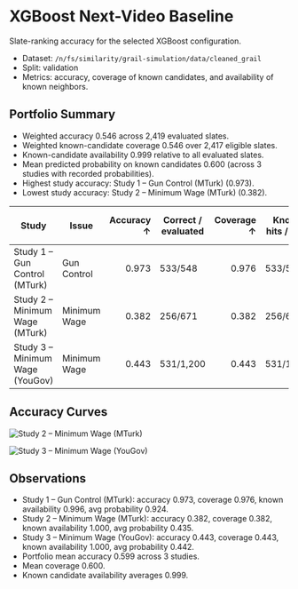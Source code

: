 # XGBoost Next-Video Baseline

Slate-ranking accuracy for the selected XGBoost configuration.

- Dataset: `/n/fs/similarity/grail-simulation/data/cleaned_grail`
- Split: validation
- Metrics: accuracy, coverage of known candidates, and availability of known neighbors.

## Portfolio Summary

- Weighted accuracy 0.546 across 2,419 evaluated slates.
- Weighted known-candidate coverage 0.546 over 2,417 eligible slates.
- Known-candidate availability 0.999 relative to all evaluated slates.
- Mean predicted probability on known candidates 0.600 (across 3 studies with recorded probabilities).
- Highest study accuracy: Study 1 – Gun Control (MTurk) (0.973).
- Lowest study accuracy: Study 2 – Minimum Wage (MTurk) (0.382).

| Study | Issue | Accuracy ↑ | Correct / evaluated | Coverage ↑ | Known hits / total | Known availability ↑ | Avg prob ↑ |
| --- | --- | ---: | --- | ---: | --- | ---: | ---: |
| Study 1 – Gun Control (MTurk) | Gun Control | 0.973 | 533/548 | 0.976 | 533/546 | 0.996 | 0.924 |
| Study 2 – Minimum Wage (MTurk) | Minimum Wage | 0.382 | 256/671 | 0.382 | 256/671 | 1.000 | 0.435 |
| Study 3 – Minimum Wage (YouGov) | Minimum Wage | 0.443 | 531/1,200 | 0.443 | 531/1,200 | 1.000 | 0.442 |

## Accuracy Curves

![Study 2 – Minimum Wage (MTurk)](curves/study_2_–_minimum_wage_(mturk).png)

![Study 3 – Minimum Wage (YouGov)](curves/study_3_–_minimum_wage_(yougov).png)

## Observations

- Study 1 – Gun Control (MTurk): accuracy 0.973, coverage 0.976, known availability 0.996, avg probability 0.924.
- Study 2 – Minimum Wage (MTurk): accuracy 0.382, coverage 0.382, known availability 1.000, avg probability 0.435.
- Study 3 – Minimum Wage (YouGov): accuracy 0.443, coverage 0.443, known availability 1.000, avg probability 0.442.
- Portfolio mean accuracy 0.599 across 3 studies.
- Mean coverage 0.600.
- Known candidate availability averages 0.999.
